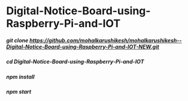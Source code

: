# Digital-Notice-Board-using-Raspberry-Pi-and-IOT




##### git clone https://github.com/mohalkarushikesh/mohalkarushikesh--Digital-Notice-Board-using-Raspberry-Pi-and-IOT-NEW.git

##### cd Digital-Notice-Board-using-Raspberry-Pi-and-IOT

##### npm install 

##### npm start 




